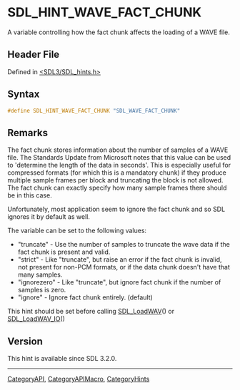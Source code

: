 # SDL_HINT_WAVE_FACT_CHUNK

A variable controlling how the fact chunk affects the loading of a WAVE file.

## Header File

Defined in [<SDL3/SDL_hints.h>](https://github.com/libsdl-org/SDL/blob/main/include/SDL3/SDL_hints.h)

## Syntax

```c
#define SDL_HINT_WAVE_FACT_CHUNK "SDL_WAVE_FACT_CHUNK"
```

## Remarks

The fact chunk stores information about the number of samples of a WAVE
file. The Standards Update from Microsoft notes that this value can be used
to 'determine the length of the data in seconds'. This is especially useful
for compressed formats (for which this is a mandatory chunk) if they
produce multiple sample frames per block and truncating the block is not
allowed. The fact chunk can exactly specify how many sample frames there
should be in this case.

Unfortunately, most application seem to ignore the fact chunk and so SDL
ignores it by default as well.

The variable can be set to the following values:

- "truncate" - Use the number of samples to truncate the wave data if the
  fact chunk is present and valid.
- "strict" - Like "truncate", but raise an error if the fact chunk is
  invalid, not present for non-PCM formats, or if the data chunk doesn't
  have that many samples.
- "ignorezero" - Like "truncate", but ignore fact chunk if the number of
  samples is zero.
- "ignore" - Ignore fact chunk entirely. (default)

This hint should be set before calling [SDL_LoadWAV](SDL_LoadWAV)() or
[SDL_LoadWAV_IO](SDL_LoadWAV_IO)()

## Version

This hint is available since SDL 3.2.0.

----
[CategoryAPI](CategoryAPI), [CategoryAPIMacro](CategoryAPIMacro), [CategoryHints](CategoryHints)

